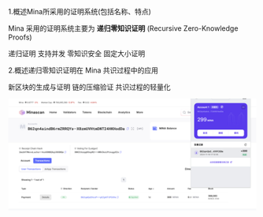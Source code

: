 1.概述Mina所采用的证明系统(包括名称、特点)

Mina 采用的证明系统主要为 **递归零知识证明** (Recursive Zero-Knowledge Proofs)

递归证明 支持并发 零知识安全 固定大小证明

2.概述递归零知识证明在 Mina 共识过程中的应用

新区块的生成与证明 链的压缩验证 共识过程的轻量化

![1732067712519](images/task1/1732067712519.png)
